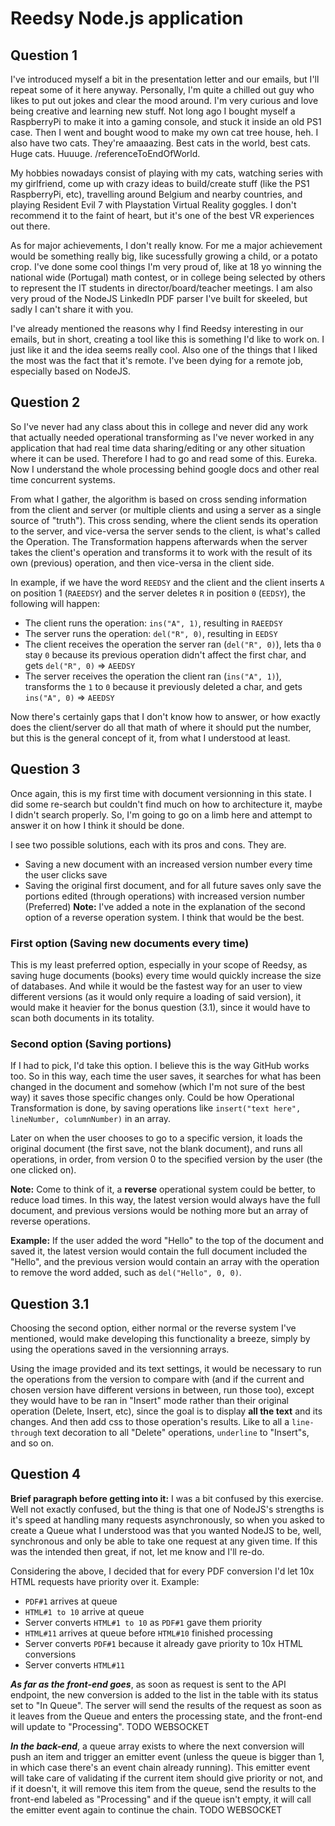 # Reedsy Node.js application

## Question 1
I've introduced myself a bit in the presentation letter and our emails, but I'll repeat some of it here anyway.
Personally, I'm quite a chilled out guy who likes to put out jokes and clear the mood around. I'm very curious and love being creative and learning new stuff. Not long ago I bought myself a RaspberryPi to make it into a gaming console, and stuck it inside an old PS1 case. Then I went and bought wood to make my own cat tree house, heh. I also have two cats. They're amaaazing. Best cats in the world, best cats. Huge cats. Huuuge. /referenceToEndOfWorld.

My hobbies nowadays consist of playing with my cats, watching series with my girlfriend, come up with crazy ideas to build/create stuff (like the PS1 RaspberryPi, etc), travelling around Belgium and nearby countries, and playing Resident Evil 7 with Playstation Virtual Reality goggles. I don't recommend it to the faint of heart, but it's one of the best VR experiences out there.

As for major achievements, I don't really know. For me a major achievement would be something really big, like sucessfully growing a child, or a potato crop. I've done some cool things I'm very proud of, like at 18 yo winning the national wide (Portugal) math contest, or in college being selected by others to represent the IT students in director/board/teacher meetings. I am also very proud of the NodeJS LinkedIn PDF parser I've built for skeeled, but sadly I can't share it with you.

I've already mentioned the reasons why I find Reedsy interesting in our emails, but in short, creating a tool like this is something I'd like to work on. I just like it and the idea seems really cool. Also one of the things that I liked the most was the fact that it's remote. I've been dying for a remote job, especially based on NodeJS. 

## Question 2
So I've never had any class about this in college and never did any work that actually needed operational transforming as I've never worked in any application that had real time data sharing/editing or any other situation where it can be used. Therefore I had to go and read some of this. Eureka. Now I understand the whole processing behind google docs and other real time concurrent systems.

From what I gather, the algorithm is based on cross sending information from the client and server (or multiple clients and using a server as a single source of "truth"). This cross sending, where the client sends its operation to the server, and vice-versa the server sends to the client, is what's called the Operation. The Transformation happens afterwards when the server takes the client's operation and transforms it to work with the result of its own (previous) operation, and then vice-versa in the client side.

In example, if we have the word `REEDSY` and the client and the client inserts `A` on position 1 (`RAEEDSY`) and the server deletes `R` in position `0` (`EEDSY`), the following will happen:
* The client runs the operation: `ins("A", 1)`, resulting in `RAEEDSY`
* The server runs the operation: `del("R", 0)`, resulting in `EEDSY`
* The client receives the operation the server ran (`del("R", 0)`), lets tha `0` stay `0` because its previous operation didn't affect the first char, and gets `del("R", 0)` => `AEEDSY`
* The server receives the operation the client ran (`ins("A", 1)`), transforms the `1` to `0` because it previously deleted a char, and gets `ins("A", 0)` => `AEEDSY`

Now there's certainly gaps that I don't know how to answer, or how exactly does the client/server do all that math of where it should put the number, but this is the general concept of it, from what I understood at least.

## Question 3
Once again, this is my first time with document versionning in this state. I did some re-search but couldn't find much on how to architecture it, maybe I didn't search properly. So, I'm going to go on a limb here and attempt to answer it on how I think it should be done.

I see two possible solutions, each with its pros and cons. They are.
* Saving a new document with an increased version number every time the user clicks save
* Saving the original first document, and for all future saves only save the portions edited (through operations) with increased version number (Preferred)
**Note:** I've added a note in the explanation of the second option of a reverse operation system. I think that would be the best.

### First option (Saving new documents every time)
This is my least preferred option, especially in your scope of Reedsy, as saving huge documents (books) every time would quickly increase the size of databases. And while it would be the fastest way for an user to view different versions (as it would only require a loading of said version), it would make it heavier for the bonus question (3.1), since it would have to scan both documents in its totality.

### Second option (Saving portions)
If I had to pick, I'd take this option. I believe this is the way GitHub works too. So in this way, each time the user saves, it searches for what has been changed in the document and somehow (which I'm not sure of the best way) it saves those specific changes only. Could be how Operational Transformation is done, by saving operations like `insert("text here", lineNumber, columnNumber)` in an array.

Later on when the user chooses to go to a specific version, it loads the original document (the first save, not the blank document), and runs all operations, in order, from version 0 to the specified version by the user (the one clicked on).

**Note:** Come to think of it, a **reverse** operational system could be better, to reduce load times. In this way, the latest version would always have the full document, and previous versions would be nothing more but an array of reverse operations. 

**Example:** If the user added the word "Hello" to the top of the document and saved it, the latest version would contain the full document included the "Hello", and the previous version would contain an array with the operation to remove the word added, such as `del("Hello", 0, 0)`.

## Question 3.1
Choosing the second option, either normal or the reverse system I've mentioned, would make developing this functionality a breeze, simply by using the operations saved in the versionning arrays. 

Using the image provided and its text settings, it would be necessary to run the operations from the version to compare with (and if the current and chosen version have different versions in between, run those too), except they would have to be ran in "Insert" mode rather than their original operation (Delete, Insert, etc), since the goal is to display **all the text** and its changes. And then add css to those operation's results. Like to all a `line-through` text decoration to all "Delete" operations, `underline` to "Insert"s, and so on.

## Question 4
**Brief paragraph before getting into it:** I was a bit confused by this exercise. Well not exactly confused, but the thing is that one of NodeJS's strengths is it's speed at handling many requests asynchronously, so when you asked to create a Queue what I understood was that you wanted NodeJS to be, well, synchronous and only be able to take one request at any given time. If this was the intended then great, if not, let me know and I'll re-do.

Considering the above, I decided that for every PDF conversion I'd let 10x HTML requests have priority over it. Example:
* `PDF#1` arrives at queue
* `HTML#1 to 10` arrive at queue
* Server converts `HTML#1 to 10` as `PDF#1` gave them priority
* `HTML#11` arrives at queue before `HTML#10` finished processing
* Server converts `PDF#1` because it already gave priority to 10x HTML conversions 
* Server converts `HTML#11`

***As far as the front-end goes***, as soon as request is sent to the API endpoint, the new conversion is added to the list in the table with its status set to "In Queue". The server will send the results of the request as soon as it leaves from the Queue and enters the processing state, and the front-end will update to "Processing". TODO WEBSOCKET

***In the back-end***, a queue array exists to where the next conversion will push an item and trigger an emitter event (unless the queue is bigger than 1, in which case there's an event chain already running). This emitter event will take care of validating if the current item should give priority or not, and if it doesn't, it will remove this item from the queue, send the results to the front-end labeled as "Processing" and if the queue isn't empty, it will call the emitter event again to continue the chain. TODO WEBSOCKET
